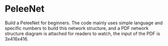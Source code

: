 # PeleeNet
Build a PeleeNet for beginners. The code mainly uses simple language and specific numbers to build this network structure, and a PDF network structure diagram is attached for readers to watch, the input of the PDF is 3x416x416.
